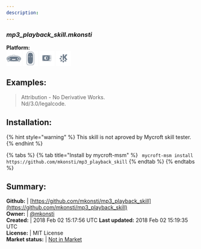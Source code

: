 ```yaml
---
description: 
---
```


### _mp3_playback_skill.mkonsti_  
  
**Platform:**  
 ![Mark I](../.gitbook/assets/mark-1-icon.png)  ![Mark II](../.gitbook/assets/mark-2-icon.png)  ![Picroft](../.gitbook/assets/picroft-icon.png)  ![plasmoid](../.gitbook/assets/kde.png)   
## Examples:  
> Attribution - No Derivative Works.  
> Nd/3.0/legalcode.  
  
## Installation:  
{% hint style="warning" %}
This skill is not aproved by Mycroft skill tester.
{% endhint %}
    
{% tabs %}
{% tab title="Install by mycroft-msm" %}
``` mycroft-msm install https://github.com/mkonsti/mp3_playback_skill```
{% endtab %}
  {% endtabs %}
    
## Summary:  
**Github:** | [https://github.com/mkonsti/mp3_playback_skill](https://github.com/mkonsti/mp3_playback_skill)  
**Owner:** | [@mkonsti](https://github.com/mkonsti)  
**Created:** | 2018 Feb 02 15:17:56 UTC  **Last updated:** 2018 Feb 02 15:19:35 UTC  
**License:** | MIT License  
**Market status:** | [Not in Market](https://market.mycroft.ai/skill/)  
